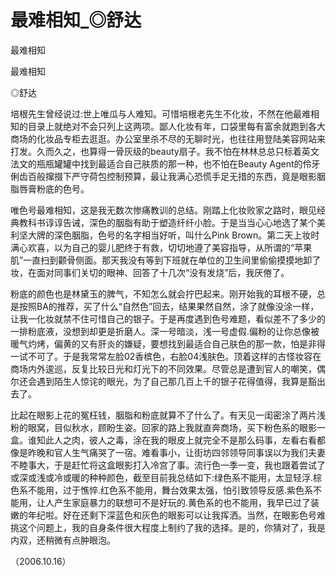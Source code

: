 # 最难相知_◎舒达

最难相知

最难相知

◎舒达

培根先生曾经说过:世上唯瓜与人难知。可惜培根老先生不化妆，不然在他最难相知的目录上就绝对不会只列上这两项。鄙人化妆有年，口袋里每有富余就跑到各大商场的化妆品专柜去逛逛。办公室里杀不尽的无聊时光，也往往用登陆美容网站来打发。久而久之，也算得一骨灰级的beauty扇子。我不怕在林林总总只标着英文法文的瓶瓶罐罐中找到最适合自己肤质的那一种，也不怕在Beauty Agent的伶牙俐齿百般撺掇下严守荷包控制预算，最让我满心恐慌手足无措的东西，竟是眼影胭脂唇膏粉底的色号。

唯色号最难相知，这是我无数次惨痛教训的总结。刚踏上化妆败家之路时，眼见经典教科书谆谆告诫，深色的胭脂有助于塑造纤纤小脸。于是当当心心地选了某个美利坚大牌的深色胭脂，色号的名字相当好听，叫什么Pink Brown。第二天上妆时满心欢喜，以为自己的婴儿肥终于有救，切切地遵了美容指导，从所谓的“苹果肌”一直扫到颧骨侧面。那天我没有等到下班就在单位的卫生间里偷偷摸摸地卸了妆，在面对同事们关切的眼神、回答了十几次“没有发烧”后，我厌倦了。

粉底的颜色也是林黛玉的脾气，不知怎么就会拧巴起来。刚开始我的耳根不硬，总是按照BA的推荐，买了什么“自然色”回去，结果果然自然，涂了就像没涂一样，让我一化妆就禁不住可惜自己的银子。于是再度遇到色号难题，看似差不了多少的一排粉底液，没想到却更是折磨人。深一号暗淡，浅一号虚假.偏粉的让你总像被暖气灼烤，偏黄的又有肝炎的嫌疑，要想找到最适合自己肤色的那一款，怕是非得一试不可了。于是我常常左脸02香槟色，右脸04浅肤色。顶着这样的古怪妆容在商场内外逡巡，反复比较日光和灯光下的不同效果。尽管总是遭到官人的嘲笑，偶尔还会遇到陌生人惊诧的眼光，为了自己那几百上千的银子花得值得，我算是豁出去了。

比起在眼影上花的冤枉钱，胭脂和粉底就算不了什么了。有天见一闺密涂了两片浅粉的眼窝，目似秋水，顾盼生姿。回家的路上我就直奔商场，买下粉色系的眼影一盒。谁知此人之肉，彼人之毒，涂在我的眼皮上就完全不是那么码事，左看右看都像是昨晚和官人生气痛哭了一宿。难看事小，让街坊四邻领导同事误以为我们夫妻不睦事大，于是赶忙将这盒眼影打入冷宫了事。流行色一季一变，我也跟着尝试了或深或浅或冷或暖的种种颜色，截至目前我总结如下:绿色系不能用，太显轻浮.棕色系不能用，过于憔悴.红色系不能用，舞台效果太强，怕引致领导反感.紫色系不能用，让人产生家庭暴力的联想可不是好玩的.黄色系的也不能用，我早已过了装嫩的年纪啦。好在还剩下深蓝色和灰色的眼影可以让我挥洒。当然，在眼影色号难挑这个问题上，我的自身条件很大程度上制约了我的选择。是的，你猜对了，我是内双，还稍微有点肿眼泡。

（2006.10.16）